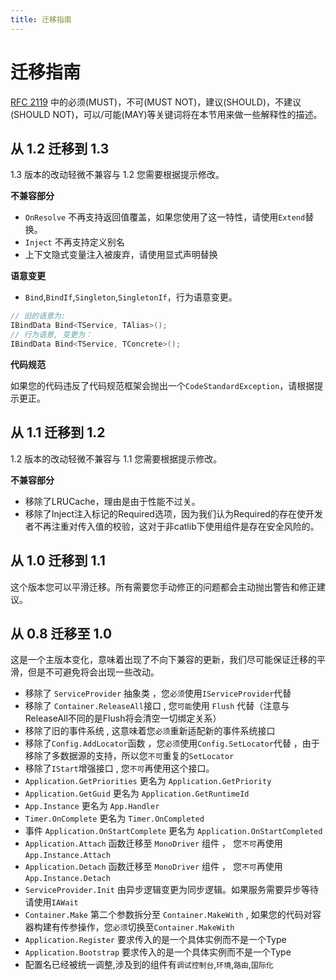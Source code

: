 ```yaml
---
title: 迁移指南
---
```


# 迁移指南

[RFC 2119](https://www.ietf.org/rfc/rfc2199.txt) 中的必须(MUST)，不可(MUST NOT)，建议(SHOULD)，不建议(SHOULD NOT)，可以/可能(MAY)等关键词将在本节用来做一些解释性的描述。

## 从 1.2 迁移到 1.3

1.3 版本的改动轻微不兼容与 1.2 您需要根据提示修改。

**不兼容部分**

- `OnResolve` 不再支持返回值覆盖，如果您使用了这一特性，请使用`Extend`替换。
- `Inject` 不再支持定义别名
- 上下文隐式变量注入被废弃，请使用显式声明替换

**语意变更**

- `Bind`,`BindIf`,`Singleton`,`SingletonIf`，行为语意变更。

```csharp
// 旧的语意为:
IBindData Bind<TService, TAlias>();
// 行为语意, 变更为：
IBindData Bind<TService, TConcrete>();
```

**代码规范**

如果您的代码违反了代码规范框架会抛出一个`CodeStandardException`，请根据提示更正。

## 从 1.1 迁移到 1.2

1.2 版本的改动轻微不兼容与 1.1 您需要根据提示修改。

**不兼容部分**

- 移除了LRUCache，理由是由于性能不过关。
- 移除了Inject注入标记的Required选项，因为我们认为Required的存在使开发者不再注重对传入值的校验，这对于非catlib下使用组件是存在安全风险的。

## 从 1.0 迁移到 1.1

这个版本您可以平滑迁移。所有需要您手动修正的问题都会主动抛出警告和修正建议。

## 从 0.8 迁移至 1.0

这是一个主版本变化，意味着出现了不向下兼容的更新，我们尽可能保证迁移的平滑，但是不可避免将会出现一些改动。

- 移除了 `ServiceProvider` 抽象类 ，您`必须`使用`IServiceProvider`代替
- 移除了 `Container.ReleaseAll`接口 , 您`可能`使用 `Flush` 代替（注意与ReleaseAll不同的是Flush将会清空一切绑定关系）
- 移除了旧的事件系统 , 这意味着您`必须`重新适配新的事件系统接口
- 移除了`Config.AddLocator`函数 ，您`必须`使用`Config.SetLocator`代替 ，由于移除了多数据源的支持，所以您`不可`重复的`SetLocator`
- 移除了`IStart`增强接口 , 您`不可`再使用这个接口。
- `Application.GetPriorities` 更名为 `Application.GetPriority`
- `Application.GetGuid` 更名为 `Application.GetRuntimeId`
- `App.Instance` 更名为 `App.Handler`
- `Timer.OnComplete` 更名为 `Timer.OnCompleted`
- 事件 `Application.OnStartComplete` 更名为 `Application.OnStartCompleted`
- `Application.Attach` 函数迁移至 `MonoDriver` 组件 ， 您`不可`再使用`App.Instance.Attach`
- `Application.Detach` 函数迁移至 `MonoDriver` 组件 ， 您`不可`再使用`App.Instance.Detach`
- `ServiceProvider.Init` 由异步逻辑变更为同步逻辑。如果服务需要异步等待请使用`IAWait`
- `Container.Make` 第二个参数拆分至 `Container.MakeWith` , 如果您的代码对容器构建有传参操作，您`必须`切换至`Container.MakeWith`
- `Application.Register` 要求传入的是一个具体实例而不是一个Type
- `Application.Bootstrap` 要求传入的是一个具体实例而不是一个Type
- 配置名已经被统一调整,涉及到的组件有`调试控制台`,`环境`,`路由`,`国际化`